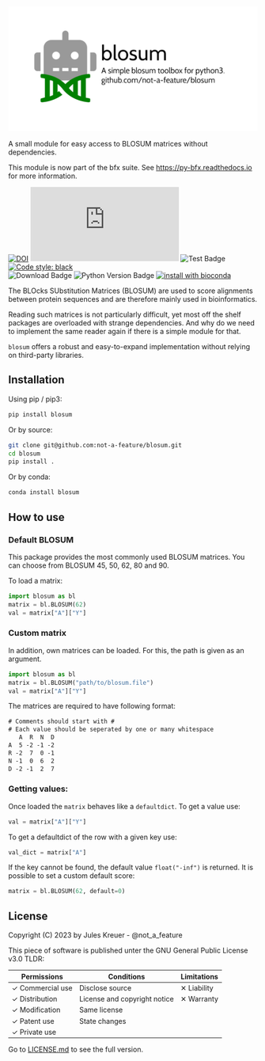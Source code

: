 ![blosum](https://github.com/not-a-feature/blosum/raw/main/blosum.png)

A small module for easy access to BLOSUM matrices without dependencies.

This module is now part of the bfx suite. See https://py-bfx.readthedocs.io for more information.

[![DOI](https://zenodo.org/badge/DOI/10.5281/zenodo.7084916.svg)](https://doi.org/10.5281/zenodo.7084916)
[![Citation Badge](https://api.juleskreuer.eu/citation-badge.php?doi=10.5281/zenodo.7748749)](https://juleskreuer.eu/projekte/citation-badge/)
![Test Badge](https://github.com/not-a-feature/blosum/actions/workflows/tests.yml/badge.svg)
[![Code style: black](https://img.shields.io/badge/code%20style-black-000000.svg)](https://github.com/psf/black)<br>
![Download Badge](https://img.shields.io/pypi/dm/blosum.svg)
![Python Version Badge](https://img.shields.io/pypi/pyversions/blosum)
[![install with bioconda](https://img.shields.io/badge/install%20with-bioconda-brightgreen.svg?style=flat)](http://bioconda.github.io/recipes/blosum/README.html)

The BLOcks SUbstitution Matrices (BLOSUM) are used to score alignments between protein sequences and are therefore mainly used in bioinformatics.

Reading such matrices is not particularly difficult, yet most off the shelf packages are overloaded with strange dependencies.
And why do we need to implement the same reader again if there is a simple module for that.

`blosum` offers a robust and easy-to-expand implementation without relying on third-party libraries.


## Installation
Using pip  / pip3:
```bash
pip install blosum
```
Or by source:
```bash
git clone git@github.com:not-a-feature/blosum.git
cd blosum
pip install .
```

Or by conda:
```bash
conda install blosum
```
## How to use

### Default BLOSUM
This package provides the most commonly used BLOSUM matrices.
You can choose from BLOSUM 45, 50, 62, 80 and 90.

To load a matrix:
```python
import blosum as bl
matrix = bl.BLOSUM(62)
val = matrix["A"]["Y"]
```

### Custom matrix
In addition, own matrices can be loaded. For this, the path is given as an argument.

```python
import blosum as bl
matrix = bl.BLOSUM("path/to/blosum.file")
val = matrix["A"]["Y"]
```

The matrices are required to have following format:

```
# Comments should start with #
# Each value should be seperated by one or many whitespace
   A  R  N  D
A  5 -2 -1 -2
R -2  7  0 -1
N -1  0  6  2
D -2 -1  2  7
```

### Getting values:
Once loaded the `matrix` behaves like a `defaultdict`.
To get a value use:

```python
val = matrix["A"]["Y"]
```
To get a defaultdict of the row with a given key use:

```python
val_dict = matrix["A"]
```


If the key cannot be found, the default value `float("-inf")` is returned.
It is possible to set a custom default score:
```python
matrix = bl.BLOSUM(62, default=0)
```

## License
Copyright (C) 2023 by Jules Kreuer - @not_a_feature

This piece of software is published unter the GNU General Public License v3.0
TLDR:

| Permissions      | Conditions                   | Limitations |
| ---------------- | ---------------------------- | ----------- |
| ✓ Commercial use | Disclose source              | ✕ Liability |
| ✓ Distribution   | License and copyright notice | ✕ Warranty  |
| ✓ Modification   | Same license                 |             |
| ✓ Patent use     | State changes                |             |
| ✓ Private use    |                              |             |

Go to [LICENSE.md](https://github.com/not-a-feature/blosum/blob/main/LICENSE) to see the full version.
